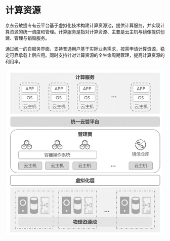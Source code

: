# 计算资源

京东云敏捷专有云平台基于虚拟化技术构建计算资源池，提供计算服务，并实现计算资源的统一调度和管理。计算服务是指对计算资源、主要是云主机与镜像提供创建、管理与销毁服务。

通过统一的自服务界面，支持普通用户基于实际业务需求，按需申请计算资源，稳定可靠承载上层应用。同时支持针对计算资源的全生命周期管理，提高计算资源的利用率。

![Computing-Resources-Overview-1](../../../../../image/JD-Cloud-Swift/Computing-Resources-Overview-1.png)